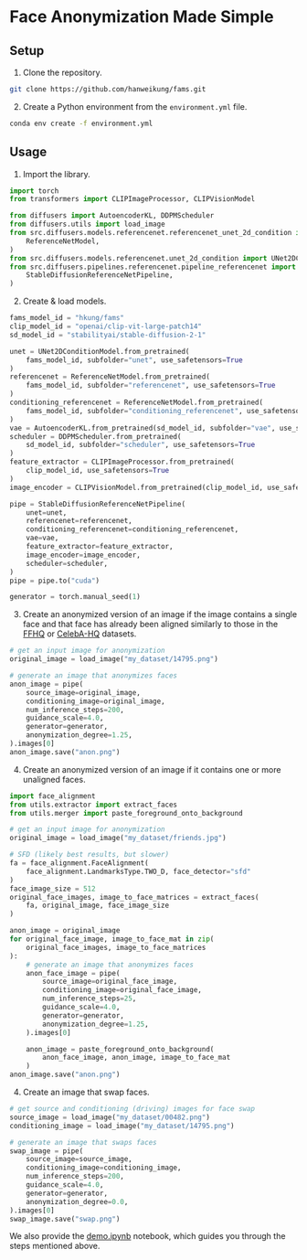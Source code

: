 # Face Anonymization Made Simple

## Setup

1. Clone the repository.

```bash
git clone https://github.com/hanweikung/fams.git
```

2. Create a Python environment from the `environment.yml` file.

```bash
conda env create -f environment.yml
```

## Usage
1. Import the library.

```python
import torch
from transformers import CLIPImageProcessor, CLIPVisionModel

from diffusers import AutoencoderKL, DDPMScheduler
from diffusers.utils import load_image
from src.diffusers.models.referencenet.referencenet_unet_2d_condition import (
    ReferenceNetModel,
)
from src.diffusers.models.referencenet.unet_2d_condition import UNet2DConditionModel
from src.diffusers.pipelines.referencenet.pipeline_referencenet import (
    StableDiffusionReferenceNetPipeline,
)
```

2. Create & load models.

```python
fams_model_id = "hkung/fams"
clip_model_id = "openai/clip-vit-large-patch14"
sd_model_id = "stabilityai/stable-diffusion-2-1"

unet = UNet2DConditionModel.from_pretrained(
    fams_model_id, subfolder="unet", use_safetensors=True
)
referencenet = ReferenceNetModel.from_pretrained(
    fams_model_id, subfolder="referencenet", use_safetensors=True
)
conditioning_referencenet = ReferenceNetModel.from_pretrained(
    fams_model_id, subfolder="conditioning_referencenet", use_safetensors=True
)
vae = AutoencoderKL.from_pretrained(sd_model_id, subfolder="vae", use_safetensors=True)
scheduler = DDPMScheduler.from_pretrained(
    sd_model_id, subfolder="scheduler", use_safetensors=True
)
feature_extractor = CLIPImageProcessor.from_pretrained(
    clip_model_id, use_safetensors=True
)
image_encoder = CLIPVisionModel.from_pretrained(clip_model_id, use_safetensors=True)

pipe = StableDiffusionReferenceNetPipeline(
    unet=unet,
    referencenet=referencenet,
    conditioning_referencenet=conditioning_referencenet,
    vae=vae,
    feature_extractor=feature_extractor,
    image_encoder=image_encoder,
    scheduler=scheduler,
)
pipe = pipe.to("cuda")

generator = torch.manual_seed(1)
```

3. Create an anonymized version of an image if the image contains a single face and that face has already been aligned similarly to those in the [FFHQ](https://github.com/NVlabs/ffhq-dataset) or [CelebA-HQ](https://github.com/tkarras/progressive_growing_of_gans) datasets.

```python
# get an input image for anonymization
original_image = load_image("my_dataset/14795.png")

# generate an image that anonymizes faces
anon_image = pipe(
    source_image=original_image,
    conditioning_image=original_image,
    num_inference_steps=200,
    guidance_scale=4.0,
    generator=generator,
    anonymization_degree=1.25,
).images[0]
anon_image.save("anon.png")
```

4. Create an anonymized version of an image if it contains one or more unaligned faces.

```python
import face_alignment
from utils.extractor import extract_faces
from utils.merger import paste_foreground_onto_background

# get an input image for anonymization
original_image = load_image("my_dataset/friends.jpg")

# SFD (likely best results, but slower)
fa = face_alignment.FaceAlignment(
    face_alignment.LandmarksType.TWO_D, face_detector="sfd"
)
face_image_size = 512
original_face_images, image_to_face_matrices = extract_faces(
    fa, original_image, face_image_size
)

anon_image = original_image
for original_face_image, image_to_face_mat in zip(
    original_face_images, image_to_face_matrices
):
    # generate an image that anonymizes faces
    anon_face_image = pipe(
        source_image=original_face_image,
        conditioning_image=original_face_image,
        num_inference_steps=25,
        guidance_scale=4.0,
        generator=generator,
        anonymization_degree=1.25,
    ).images[0]

    anon_image = paste_foreground_onto_background(
        anon_face_image, anon_image, image_to_face_mat
    )
anon_image.save("anon.png")
```

4. Create an image that swap faces.

```python
# get source and conditioning (driving) images for face swap
source_image = load_image("my_dataset/00482.png")
conditioning_image = load_image("my_dataset/14795.png")

# generate an image that swaps faces
swap_image = pipe(
    source_image=source_image,
    conditioning_image=conditioning_image,
    num_inference_steps=200,
    guidance_scale=4.0,
    generator=generator,
    anonymization_degree=0.0,
).images[0]
swap_image.save("swap.png")
```

We also provide the [demo.ipynb](https://github.com/hanweikung/fams/blob/main/demo.ipynb) notebook, which guides you through the steps mentioned above.